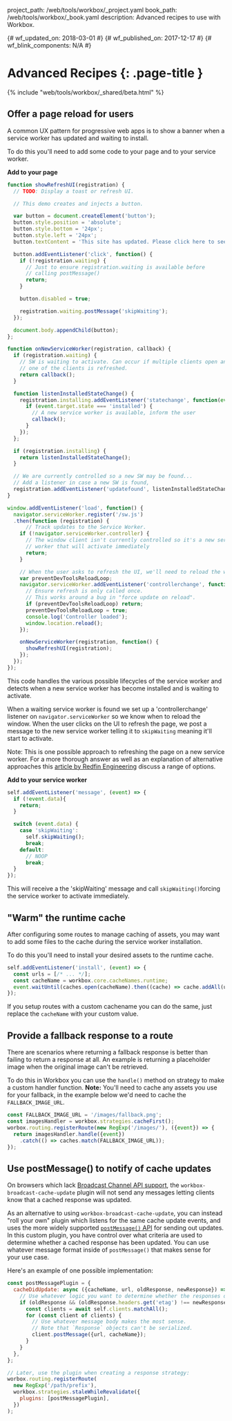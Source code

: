 project_path: /web/tools/workbox/_project.yaml
book_path: /web/tools/workbox/_book.yaml
description: Advanced recipes to use with Workbox.

{# wf_updated_on: 2018-03-01 #}
{# wf_published_on: 2017-12-17 #}
{# wf_blink_components: N/A #}

# Advanced Recipes {: .page-title }

{% include "web/tools/workbox/_shared/beta.html" %}

## Offer a page reload for users

A common UX pattern for progressive web apps is to show a banner when a service
worker has updated and waiting to install.

To do this you'll need to add some code to your page and to your service worker.

**Add to your page**

```javascript
function showRefreshUI(registration) {
  // TODO: Display a toast or refresh UI.

  // This demo creates and injects a button.

  var button = document.createElement('button');
  button.style.position = 'absolute';
  button.style.bottom = '24px';
  button.style.left = '24px';
  button.textContent = 'This site has updated. Please click here to see changes.';

  button.addEventListener('click', function() {
    if (!registration.waiting) {
      // Just to ensure registration.waiting is available before
      // calling postMessage()
      return;
    }

    button.disabled = true;

    registration.waiting.postMessage('skipWaiting');
  });

  document.body.appendChild(button);
};

function onNewServiceWorker(registration, callback) {
  if (registration.waiting) {
    // SW is waiting to activate. Can occur if multiple clients open and
    // one of the clients is refreshed.
    return callback();
  }

  function listenInstalledStateChange() {
    registration.installing.addEventListener('statechange', function(event) {
      if (event.target.state === 'installed') {
        // A new service worker is available, inform the user
        callback();
      }
    });
  };

  if (registration.installing) {
    return listenInstalledStateChange();
  }

  // We are currently controlled so a new SW may be found...
  // Add a listener in case a new SW is found,
  registration.addEventListener('updatefound', listenInstalledStateChange);
}

window.addEventListener('load', function() {
  navigator.serviceWorker.register('/sw.js')
  .then(function (registration) {
      // Track updates to the Service Worker.
    if (!navigator.serviceWorker.controller) {
      // The window client isn't currently controlled so it's a new service
      // worker that will activate immediately
      return;
    }

    // When the user asks to refresh the UI, we'll need to reload the window
    var preventDevToolsReloadLoop;
    navigator.serviceWorker.addEventListener('controllerchange', function(event) {
      // Ensure refresh is only called once.
      // This works around a bug in "force update on reload".
      if (preventDevToolsReloadLoop) return;
      preventDevToolsReloadLoop = true;
      console.log('Controller loaded');
      window.location.reload();
    });

    onNewServiceWorker(registration, function() {
      showRefreshUI(registration);
    });
  });
});
```

This code handles the various possible lifecycles of the service worker
and detects when a new service worker has become installed and is waiting to
activate.

When a waiting service worker is found we set up a 'controllerchange' listener
on `navigator.serviceWorker` so we know when to reload the window. When the
user clicks on the UI to refresh the page, we post a message to the new
service worker telling it to `skipWaiting` meaning it'll start to activate.

Note: This is one possible approach to refreshing the page on a new service
worker. For a more thorough answer as well as an explanation of alternative
approaches this
[article by Redfin Engineering](https://redfin.engineering/how-to-fix-the-refresh-button-when-using-service-workers-a8e27af6df68)
discuss a range of options.

**Add to your service worker**

```javascript
self.addEventListener('message', (event) => {
  if (!event.data){
    return;
  }

  switch (event.data) {
    case 'skipWaiting':
      self.skipWaiting();
      break;
    default:
      // NOOP
      break;
  }
});
```

This will receive a the 'skipWaiting' message and call `skipWaiting()`forcing
the service worker to activate immediately.

## "Warm" the runtime cache

After configuring some routes to manage caching of assets, you may want to
add some files to the cache during the service worker installation.

To do this you'll need to install your desired assets to the runtime cache.

```javascript
self.addEventListener('install', (event) => {
  const urls = [/* ... */];
  const cacheName = workbox.core.cacheNames.runtime;
  event.waitUntil(caches.open(cacheName).then((cache) => cache.addAll(urls)));
});
```

If you setup routes with a custom cachename you can do the same, just replace
the `cacheName` with your custom value.

## Provide a fallback response to a route

There are scenarios where returning a fallback response is better than failing
to return a response at all. An example is returning a placeholder image when
the original image can't be retrieved.

To do this in Workbox you can use the `handle()` method on strategy to make
a custom handler function. **Note:** You'll need to cache any assets you
use for your fallback, in the example below we'd need to cache the
`FALLBACK_IMAGE_URL`.

```javascript
const FALLBACK_IMAGE_URL = '/images/fallback.png';
const imagesHandler = workbox.strategies.cacheFirst();
worbox.routing.registerRoute(new RegExp('/images/'), ({event}) => {
  return imagesHandler.handle({event})
    .catch(() => caches.match(FALLBACK_IMAGE_URL));
});
```

## Use postMessage() to notify of cache updates

On browsers which lack [Broadcast Channel API support](https://caniuse.com/#search=broadcast), the
`workbox-broadcast-cache-update` plugin will not send any messages letting clients know that a
cached response was updated.

As an alternative to using `workbox-broadcast-cache-update`, you can instead "roll your own" plugin
which listens for the same cache update events, and uses the more widely supported [`postMessage()`
API](https://developer.mozilla.org/en-US/docs/Web/API/DedicatedWorkerGlobalScope/postMessage) for
sending out updates. In this custom plugin, you have control over what criteria are
used to determine whether a cached response has been updated. You can use whatever message format
inside of `postMessage()` that makes sense for your use case.

Here's an example of one possible implementation:

```javascript
const postMessagePlugin = {
  cacheDidUpdate: async ({cacheName, url, oldResponse, newResponse}) => {
    // Use whatever logic you want to determine whether the responses differ.
    if (oldResponse && (oldResponse.headers.get('etag') !== newResponse.headers.get('etag'))) {
      const clients = await self.clients.matchAll();
      for (const client of clients) {
        // Use whatever message body makes the most sense.
        // Note that `Response` objects can't be serialized.
        client.postMessage({url, cacheName});
      }
    }
  },
};

// Later, use the plugin when creating a response strategy:
worbox.routing.registerRoute(
  new RegExp('/path/prefix'),
  workbox.strategies.staleWhileRevalidate({
    plugins: [postMessagePlugin],
  })
);
```

